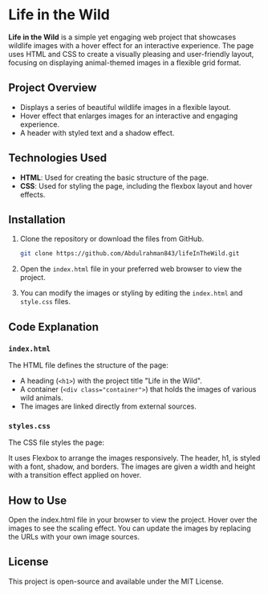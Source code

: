 # Life in the Wild

**Life in the Wild** is a simple yet engaging web project that showcases wildlife images with a hover effect for an interactive experience. The page uses HTML and CSS to create a visually pleasing and user-friendly layout, focusing on displaying animal-themed images in a flexible grid format.

## Project Overview
- Displays a series of beautiful wildlife images in a flexible layout.
- Hover effect that enlarges images for an interactive and engaging experience.
- A header with styled text and a shadow effect.

## Technologies Used
- **HTML**: Used for creating the basic structure of the page.
- **CSS**: Used for styling the page, including the flexbox layout and hover effects.

## Installation

1. Clone the repository or download the files from GitHub.
    ```bash
    git clone https://github.com/Abdulrahman843/lifeInTheWild.git
    ```
   
2. Open the `index.html` file in your preferred web browser to view the project.
   
3. You can modify the images or styling by editing the `index.html` and `style.css` files.

## Code Explanation

### `index.html`
The HTML file defines the structure of the page:
- A heading (`<h1>`) with the project title "Life in the Wild".
- A container (`<div class="container">`) that holds the images of various wild animals.
- The images are linked directly from external sources.

### `styles.css`
The CSS file styles the page:

It uses Flexbox to arrange the images responsively.
The header, h1, is styled with a font, shadow, and borders.
The images are given a width and height with a transition effect applied on hover.

## How to Use
Open the index.html file in your browser to view the project.
Hover over the images to see the scaling effect.
You can update the images by replacing the URLs with your own image sources.

## License
This project is open-source and available under the MIT License.
